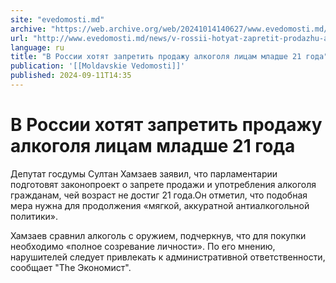```yaml
---
site: "evedomosti.md"
archive: "https://web.archive.org/web/20241014140627/www.evedomosti.md/news/v-rossii-hotyat-zapretit-prodazhu-alkogolya-licam-mladshe-21"
url: "http://www.evedomosti.md/news/v-rossii-hotyat-zapretit-prodazhu-alkogolya-licam-mladshe-21"
language: ru
title: "В России хотят запретить продажу алкоголя лицам младше 21 года"
publication: '[[Moldavskie Vedomosti]]'
published: 2024-09-11T14:35
---
```


# В России хотят запретить продажу алкоголя лицам младше 21 года

Депутат госдумы Султан Хамзаев заявил, что парламентарии подготовят законопроект о запрете продажи и употребления алкоголя гражданам, чей возраст не достиг 21 года.Он отметил, что подобная мера нужна для продолжения «мягкой, аккуратной антиалкогольной политики».

Хамзаев сравнил алкоголь с оружием, подчеркнув, что для покупки необходимо «полное созревание личности». По его мнению, нарушителей следует привлекать к административной ответственности, сообщает "The Экономист".